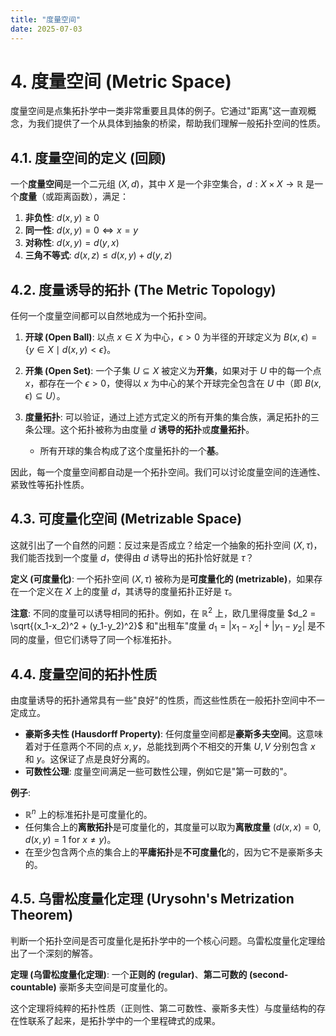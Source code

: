 ```yaml
---
title: "度量空间"
date: 2025-07-03
---
```


# 4. 度量空间 (Metric Space)

度量空间是点集拓扑学中一类非常重要且具体的例子。它通过"距离"这一直观概念，为我们提供了一个从具体到抽象的桥梁，帮助我们理解一般拓扑空间的性质。

## 4.1. 度量空间的定义 (回顾)

一个**度量空间**是一个二元组 $(X, d)$，其中 $X$ 是一个非空集合，$d: X \times X \to \mathbb{R}$ 是一个**度量**（或距离函数），满足：

1. **非负性**: $d(x, y) \ge 0$
2. **同一性**: $d(x, y) = 0 \iff x = y$
3. **对称性**: $d(x, y) = d(y, x)$
4. **三角不等式**: $d(x, z) \le d(x, y) + d(y, z)$

## 4.2. 度量诱导的拓扑 (The Metric Topology)

任何一个度量空间都可以自然地成为一个拓扑空间。

1. **开球 (Open Ball)**: 以点 $x \in X$ 为中心，$\epsilon > 0$ 为半径的开球定义为 $B(x, \epsilon) = \{ y \in X \mid d(x, y) < \epsilon \}$。

2. **开集 (Open Set)**: 一个子集 $U \subseteq X$ 被定义为**开集**，如果对于 $U$ 中的每一个点 $x$，都存在一个 $\epsilon > 0$，使得以 $x$ 为中心的某个开球完全包含在 $U$ 中（即 $B(x, \epsilon) \subseteq U$）。

3. **度量拓扑**: 可以验证，通过上述方式定义的所有开集的集合族，满足拓扑的三条公理。这个拓扑被称为由度量 $d$ **诱导的拓扑**或**度量拓扑**。
    - 所有开球的集合构成了这个度量拓扑的一个**基**。

因此，每一个度量空间都自动是一个拓扑空间。我们可以讨论度量空间的连通性、紧致性等拓扑性质。

## 4.3. 可度量化空间 (Metrizable Space)

这就引出了一个自然的问题：反过来是否成立？给定一个抽象的拓扑空间 $(X, \tau)$，我们能否找到一个度量 $d$，使得由 $d$ 诱导出的拓扑恰好就是 $\tau$？

**定义 (可度量化)**:
一个拓扑空间 $(X, \tau)$ 被称为是**可度量化的 (metrizable)**，如果存在一个定义在 $X$ 上的度量 $d$，其诱导的度量拓扑正好是 $\tau$。

**注意**: 不同的度量可以诱导相同的拓扑。例如，在 $\mathbb{R}^2$ 上，欧几里得度量 $d_2 = \sqrt{(x_1-x_2)^2 + (y_1-y_2)^2}$ 和"出租车"度量 $d_1 = |x_1-x_2| + |y_1-y_2|$ 是不同的度量，但它们诱导了同一个标准拓扑。

## 4.4. 度量空间的拓扑性质

由度量诱导的拓扑通常具有一些"良好"的性质，而这些性质在一般拓扑空间中不一定成立。

- **豪斯多夫性 (Hausdorff Property)**: 任何度量空间都是**豪斯多夫空间**。这意味着对于任意两个不同的点 $x, y$，总能找到两个不相交的开集 $U, V$ 分别包含 $x$ 和 $y$。这保证了点是良好分离的。
- **可数性公理**: 度量空间满足一些可数性公理，例如它是"第一可数的"。

**例子**:

- $\mathbb{R}^n$ 上的标准拓扑是可度量化的。
- 任何集合上的**离散拓扑**是可度量化的，其度量可以取为**离散度量** ($d(x,x)=0, d(x,y)=1$ for $x \neq y$)。
- 在至少包含两个点的集合上的**平庸拓扑**是**不可度量化**的，因为它不是豪斯多夫的。

## 4.5. 乌雷松度量化定理 (Urysohn's Metrization Theorem)

判断一个拓扑空间是否可度量化是拓扑学中的一个核心问题。乌雷松度量化定理给出了一个深刻的解答。

**定理 (乌雷松度量化定理)**:
一个**正则的 (regular)**、**第二可数的 (second-countable)** 豪斯多夫空间是可度量化的。

这个定理将纯粹的拓扑性质（正则性、第二可数性、豪斯多夫性）与度量结构的存在性联系了起来，是拓扑学中的一个里程碑式的成果。
